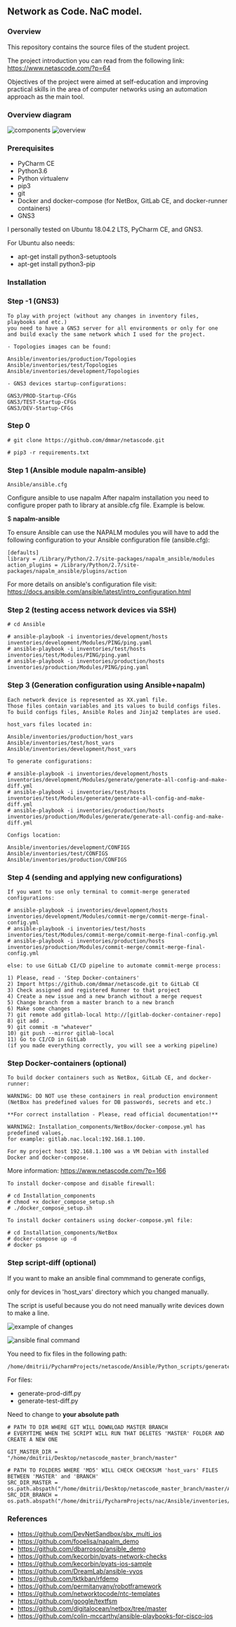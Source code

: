 ## Network as Code. NaC model.

### Overview

This repository contains the source files of the student project.

The project introduction you can read from the following link:
https://www.netascode.com/?p=64

Objectives of the project were aimed at self-education and 
improving practical skills in the area of computer networks 
using an automation approach as the main tool.

### Overview diagram

![components](https://github.com/dmmar/netascode/blob/master/static_images/components.png "components")
![overview](https://github.com/dmmar/netascode/blob/master/static_images/overview.png "overview")

### Prerequisites

* PyCharm CE
* Python3.6
* Python virtualenv
* pip3
* git
* Docker and docker-compose
(for NetBox, GitLab CE, and docker-runner containers)
* GNS3

I personally tested on Ubuntu 18.04.2 LTS, PyCharm CE, and GNS3.

For Ubuntu also needs:

* apt-get install python3-setuptools
* apt-get install python3-pip
    
### Installation

### Step -1 (GNS3)

    To play with project (without any changes in inventory files, playbooks and etc.) 
    you need to have a GNS3 server for all environments or only for one 
    and build exacly the same network which I used for the project.
    
    - Topologies images can be found:
    
    Ansible/inventories/production/Topologies
    Ansible/inventories/test/Topologies
    Ansible/inventories/development/Topologies
    
    - GNS3 devices startup-configurations:
    
    GNS3/PROD-Startup-CFGs
    GNS3/TEST-Startup-CFGs
    GNS3/DEV-Startup-CFGs

### Step 0

    # git clone https://github.com/dmmar/netascode.git
    
    # pip3 -r requirements.txt

### Step 1 (Ansible module napalm-ansible)

    Ansible/ansible.cfg

Configure ansible to use napalm
After napalm installation you need to configure proper path to library at ansible.cfg file. Example is below.

$ **napalm-ansible**

To ensure Ansible can use the NAPALM modules you will have
to add the following configuration to your Ansible configuration
file (ansible.cfg):

    [defaults]
    library = /Library/Python/2.7/site-packages/napalm_ansible/modules
    action_plugins = /Library/Python/2.7/site-packages/napalm_ansible/plugins/action

For more details on ansible's configuration file visit:
https://docs.ansible.com/ansible/latest/intro_configuration.html

### Step 2 (testing access network devices via SSH)

    # cd Ansible
    
    # ansible-playbook -i inventories/development/hosts inventories/development/Modules/PING/ping.yaml
    # ansible-playbook -i inventories/test/hosts inventories/test/Modules/PING/ping.yaml
    # ansible-playbook -i inventories/production/hosts inventories/production/Modules/PING/ping.yaml

### Step 3 (Generation configuration using Ansible+napalm)

    Each network device is represented as XX.yaml file.
    Those files contain variables and its values to build configs files.
    To build configs files, Ansible Roles and Jinja2 templates are used.
    
    host_vars files located in:
    
    Ansible/inventories/production/host_vars
    Ansible/inventories/test/host_vars
    Ansible/inventories/development/host_vars
    
    To generate configurations:
    
    # ansible-playbook -i inventories/development/hosts inventories/development/Modules/generate/generate-all-config-and-make-diff.yml
    # ansible-playbook -i inventories/test/hosts inventories/test/Modules/generate/generate-all-config-and-make-diff.yml
    # ansible-playbook -i inventories/production/hosts inventories/production/Modules/generate/generate-all-config-and-make-diff.yml

    Configs location:
    
    Ansible/inventories/development/CONFIGS
    Ansible/inventories/test/CONFIGS
    Ansible/inventories/production/CONFIGS

### Step 4 (sending and applying new configurations)

    If you want to use only terminal to commit-merge generated configurations:
    
    # ansible-playbook -i inventories/development/hosts inventories/development/Modules/commit-merge/commit-merge-final-config.yml 
    # ansible-playbook -i inventories/test/hosts inventories/test/Modules/commit-merge/commit-merge-final-config.yml
    # ansible-playbook -i inventories/production/hosts inventories/production/Modules/commit-merge/commit-merge-final-config.yml 
    
    else: to use GitLab CI/CD pipeline to automate commit-merge process:
    
    1) Please, read - 'Step Docker-containers'
    2) Import https://github.com/dmmar/netascode.git to GitLab CE
    3) Check assigned and registered Runner to that project
    4) Create a new issue and a new branch without a merge request
    5) Change branch from a master branch to a new branch
    6) Make some changes
    7) git remote add gitlab-local http://[gitlab-docker-container-repo]
    8) git add .
    9) git commit -m "whatever"
    10) git push --mirror gitlab-local
    11) Go to CI/CD in GitLab 
    (if you made everything correctly, you will see a working pipeline) 
    

### Step Docker-containers (optional)

    To build docker containers such as NetBox, GitLab CE, and docker-runner:
        
    WARNING: DO NOT use these containers in real production environment 
    (NetBox has predefined values for DB passwords, secrets and etc.)
    
    **For correct installation - Please, read official documentation!**
    
    WARNING2: Installation_components/NetBox/docker-compose.yml has predefined values, 
    for example: gitlab.nac.local:192.168.1.100.
    
    For my project host 192.168.1.100 was a VM Debian with installed Docker and docker-compose.
   More information: https://www.netascode.com/?p=166

    To install docker-compose and disable firewall:

    # cd Installation_components
    # chmod +x docker_compose_setup.sh
    # ./docker_compose_setup.sh
    
    To install docker containers using docker-compose.yml file:
    
    # cd Installation_components/NetBox
    # docker-compose up -d
    # docker ps

### Step script-diff (optional)

If you want to make an ansible final commmand to generate configs,

only for devices in 'host_vars' directory which you changed manually.

The script is useful because you do not need manually write devices down to make a line.

![example of changes](https://github.com/dmmar/netascode/blob/master/static_images/1.png "example of changes")

![ansible final command](https://github.com/dmmar/netascode/blob/master/static_images/2.png "ansible final command")

You need to fix files in the following path:

    /home/dmitrii/PycharmProjects/netascode/Ansible/Python_scripts/generate_diff
    
For files:
* generate-prod-diff.py
* generate-test-diff.py

Need to change to **your absolute path**

    # PATH TO DIR WHERE GIT WILL DOWNLOAD MASTER BRANCH
    # EVERYTIME WHEN THE SCRIPT WILL RUN THAT DELETES 'MASTER' FOLDER AND CREATE A NEW ONE

    GIT_MASTER_DIR = "/home/dmitrii/Desktop/netascode_master_branch/master"
    
    # PATH TO FOLDERS WHERE 'MD5' WILL CHECK CHECKSUM 'host_vars' FILES BETWEEN 'MASTER' and 'BRANCH'
    SRC_DIR_MASTER = os.path.abspath("/home/dmitrii/Desktop/netascode_master_branch/master/Ansible/inventories/production/host_vars/")
    SRC_DIR_BRANCH = os.path.abspath("/home/dmitrii/PycharmProjects/nac/Ansible/inventories/production/host_vars")


### References

* https://github.com/DevNetSandbox/sbx_multi_ios
* https://github.com/fooelisa/napalm_demo
* https://github.com/dbarrosop/ansible_demo
* https://github.com/kecorbin/pyats-network-checks
* https://github.com/kecorbin/pyats-ios-sample
* https://github.com/DreamLab/ansible-vyos
* https://github.com/tktkban/rfdemo
* https://github.com/permitanyany/robotframework
* https://github.com/networktocode/ntc-templates
* https://github.com/google/textfsm
* https://github.com/digitalocean/netbox/tree/master
* https://github.com/colin-mccarthy/ansible-playbooks-for-cisco-ios
